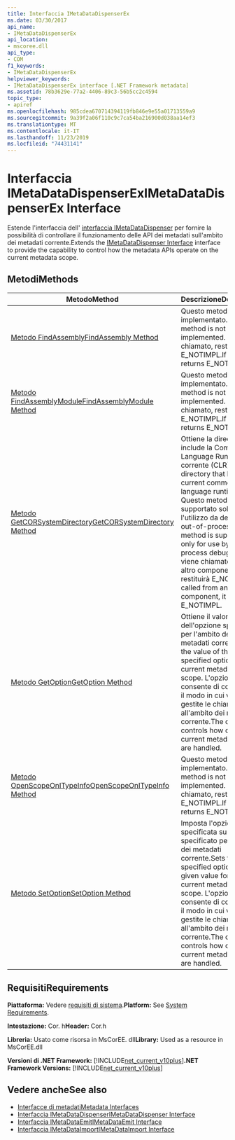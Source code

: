```yaml
---
title: Interfaccia IMetaDataDispenserEx
ms.date: 03/30/2017
api_name:
- IMetaDataDispenserEx
api_location:
- mscoree.dll
api_type:
- COM
f1_keywords:
- IMetaDataDispenserEx
helpviewer_keywords:
- IMetaDataDispenserEx interface [.NET Framework metadata]
ms.assetid: 78b3629e-77a2-4406-89c3-56b5cc2c4594
topic_type:
- apiref
ms.openlocfilehash: 985cdea670714394119fb846e9e55a01713559a9
ms.sourcegitcommit: 9a39f2a06f110c9c7ca54ba216900d038aa14ef3
ms.translationtype: MT
ms.contentlocale: it-IT
ms.lasthandoff: 11/23/2019
ms.locfileid: "74431141"
---
```

# <a name="imetadatadispenserex-interface"></a><span data-ttu-id="bc279-102">Interfaccia IMetaDataDispenserEx</span><span class="sxs-lookup"><span data-stu-id="bc279-102">IMetaDataDispenserEx Interface</span></span>
<span data-ttu-id="bc279-103">Estende l'interfaccia dell' [interfaccia IMetaDataDispenser](../../../../docs/framework/unmanaged-api/metadata/imetadatadispenser-interface.md) per fornire la possibilità di controllare il funzionamento delle API dei metadati sull'ambito dei metadati corrente.</span><span class="sxs-lookup"><span data-stu-id="bc279-103">Extends the [IMetaDataDispenser Interface](../../../../docs/framework/unmanaged-api/metadata/imetadatadispenser-interface.md) interface to provide the capability to control how the metadata APIs operate on the current metadata scope.</span></span>  
  
## <a name="methods"></a><span data-ttu-id="bc279-104">Metodi</span><span class="sxs-lookup"><span data-stu-id="bc279-104">Methods</span></span>  
  
|<span data-ttu-id="bc279-105">Metodo</span><span class="sxs-lookup"><span data-stu-id="bc279-105">Method</span></span>|<span data-ttu-id="bc279-106">Descrizione</span><span class="sxs-lookup"><span data-stu-id="bc279-106">Description</span></span>|  
|------------|-----------------|  
|[<span data-ttu-id="bc279-107">Metodo FindAssembly</span><span class="sxs-lookup"><span data-stu-id="bc279-107">FindAssembly Method</span></span>](../../../../docs/framework/unmanaged-api/metadata/imetadatadispenserex-findassembly-method.md)|<span data-ttu-id="bc279-108">Questo metodo non è implementato.</span><span class="sxs-lookup"><span data-stu-id="bc279-108">This method is not implemented.</span></span> <span data-ttu-id="bc279-109">Se chiamato, restituisce E_NOTIMPL.</span><span class="sxs-lookup"><span data-stu-id="bc279-109">If called, it returns E_NOTIMPL.</span></span>|  
|[<span data-ttu-id="bc279-110">Metodo FindAssemblyModule</span><span class="sxs-lookup"><span data-stu-id="bc279-110">FindAssemblyModule Method</span></span>](../../../../docs/framework/unmanaged-api/metadata/imetadatadispenserex-findassemblymodule-method.md)|<span data-ttu-id="bc279-111">Questo metodo non è implementato.</span><span class="sxs-lookup"><span data-stu-id="bc279-111">This method is not implemented.</span></span> <span data-ttu-id="bc279-112">Se chiamato, restituisce E_NOTIMPL.</span><span class="sxs-lookup"><span data-stu-id="bc279-112">If called, it returns E_NOTIMPL.</span></span>|  
|[<span data-ttu-id="bc279-113">Metodo GetCORSystemDirectory</span><span class="sxs-lookup"><span data-stu-id="bc279-113">GetCORSystemDirectory Method</span></span>](../../../../docs/framework/unmanaged-api/metadata/imetadatadispenserex-getcorsystemdirectory-method.md)|<span data-ttu-id="bc279-114">Ottiene la directory che include la Common Language Runtime corrente (CLR).</span><span class="sxs-lookup"><span data-stu-id="bc279-114">Gets the directory that holds the current common language runtime (CLR).</span></span> <span data-ttu-id="bc279-115">Questo metodo è supportato solo per l'utilizzo da debugger out-of-process.</span><span class="sxs-lookup"><span data-stu-id="bc279-115">This method is supported only for use by out-of-process debuggers.</span></span> <span data-ttu-id="bc279-116">Se viene chiamato da un altro componente, restituirà E_NOTIMPL.</span><span class="sxs-lookup"><span data-stu-id="bc279-116">If called from another component, it will return E_NOTIMPL.</span></span>|  
|[<span data-ttu-id="bc279-117">Metodo GetOption</span><span class="sxs-lookup"><span data-stu-id="bc279-117">GetOption Method</span></span>](../../../../docs/framework/unmanaged-api/metadata/imetadatadispenserex-getoption-method.md)|<span data-ttu-id="bc279-118">Ottiene il valore dell'opzione specificata per l'ambito dei metadati corrente.</span><span class="sxs-lookup"><span data-stu-id="bc279-118">Gets the value of the specified option for the current metadata scope.</span></span> <span data-ttu-id="bc279-119">L'opzione consente di controllare il modo in cui vengono gestite le chiamate all'ambito dei metadati corrente.</span><span class="sxs-lookup"><span data-stu-id="bc279-119">The option controls how calls to the current metadata scope are handled.</span></span>|  
|[<span data-ttu-id="bc279-120">Metodo OpenScopeOnITypeInfo</span><span class="sxs-lookup"><span data-stu-id="bc279-120">OpenScopeOnITypeInfo Method</span></span>](../../../../docs/framework/unmanaged-api/metadata/imetadatadispenserex-openscopeonitypeinfo-method.md)|<span data-ttu-id="bc279-121">Questo metodo non è implementato.</span><span class="sxs-lookup"><span data-stu-id="bc279-121">This method is not implemented.</span></span> <span data-ttu-id="bc279-122">Se chiamato, restituisce E_NOTIMPL.</span><span class="sxs-lookup"><span data-stu-id="bc279-122">If called, it returns E_NOTIMPL.</span></span>|  
|[<span data-ttu-id="bc279-123">Metodo SetOption</span><span class="sxs-lookup"><span data-stu-id="bc279-123">SetOption Method</span></span>](../../../../docs/framework/unmanaged-api/metadata/imetadatadispenserex-setoption-method.md)|<span data-ttu-id="bc279-124">Imposta l'opzione specificata su un valore specificato per l'ambito dei metadati corrente.</span><span class="sxs-lookup"><span data-stu-id="bc279-124">Sets the specified option to a given value for the current metadata scope.</span></span> <span data-ttu-id="bc279-125">L'opzione consente di controllare il modo in cui vengono gestite le chiamate all'ambito dei metadati corrente.</span><span class="sxs-lookup"><span data-stu-id="bc279-125">The option controls how calls to the current metadata scope are handled.</span></span>|  
  
## <a name="requirements"></a><span data-ttu-id="bc279-126">Requisiti</span><span class="sxs-lookup"><span data-stu-id="bc279-126">Requirements</span></span>  
 <span data-ttu-id="bc279-127">**Piattaforma:** Vedere [requisiti di sistema](../../../../docs/framework/get-started/system-requirements.md).</span><span class="sxs-lookup"><span data-stu-id="bc279-127">**Platform:** See [System Requirements](../../../../docs/framework/get-started/system-requirements.md).</span></span>  
  
 <span data-ttu-id="bc279-128">**Intestazione:** Cor. h</span><span class="sxs-lookup"><span data-stu-id="bc279-128">**Header:** Cor.h</span></span>  
  
 <span data-ttu-id="bc279-129">**Libreria:** Usato come risorsa in MsCorEE. dll</span><span class="sxs-lookup"><span data-stu-id="bc279-129">**Library:** Used as a resource in MsCorEE.dll</span></span>  
  
 <span data-ttu-id="bc279-130">**Versioni di .NET Framework:** [!INCLUDE[net_current_v10plus](../../../../includes/net-current-v10plus-md.md)]</span><span class="sxs-lookup"><span data-stu-id="bc279-130">**.NET Framework Versions:** [!INCLUDE[net_current_v10plus](../../../../includes/net-current-v10plus-md.md)]</span></span>  
  
## <a name="see-also"></a><span data-ttu-id="bc279-131">Vedere anche</span><span class="sxs-lookup"><span data-stu-id="bc279-131">See also</span></span>

- [<span data-ttu-id="bc279-132">Interfacce di metadati</span><span class="sxs-lookup"><span data-stu-id="bc279-132">Metadata Interfaces</span></span>](../../../../docs/framework/unmanaged-api/metadata/metadata-interfaces.md)
- [<span data-ttu-id="bc279-133">Interfaccia IMetaDataDispenser</span><span class="sxs-lookup"><span data-stu-id="bc279-133">IMetaDataDispenser Interface</span></span>](../../../../docs/framework/unmanaged-api/metadata/imetadatadispenser-interface.md)
- [<span data-ttu-id="bc279-134">Interfaccia IMetaDataEmit</span><span class="sxs-lookup"><span data-stu-id="bc279-134">IMetaDataEmit Interface</span></span>](../../../../docs/framework/unmanaged-api/metadata/imetadataemit-interface.md)
- [<span data-ttu-id="bc279-135">Interfaccia IMetaDataImport</span><span class="sxs-lookup"><span data-stu-id="bc279-135">IMetaDataImport Interface</span></span>](../../../../docs/framework/unmanaged-api/metadata/imetadataimport-interface.md)

